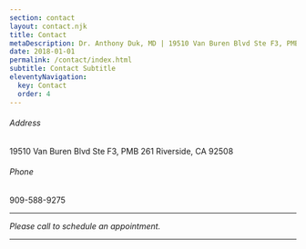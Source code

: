 ```yaml
---
section: contact
layout: contact.njk
title: Contact
metaDescription: Dr. Anthony Duk, MD | 1﻿9510 Van Buren Blvd Ste F3, PMB 261 Riverside, CA 92508
date: 2018-01-01
permalink: /contact/index.html
subtitle: Contact Subtitle
eleventyNavigation:
  key: Contact
  order: 4
---
```


<h6>Address</h6>
19510 Van Buren Blvd Ste F3, PMB 261 Riverside, CA 92508

<h6>Phone</h6>
909-588-9275

***

*<span style="align:center">P﻿lease call to schedule an appointment.</span>*

***
